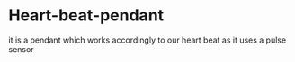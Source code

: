 # Heart-beat-pendant
it is a pendant which works accordingly to our heart beat as it uses a pulse sensor
